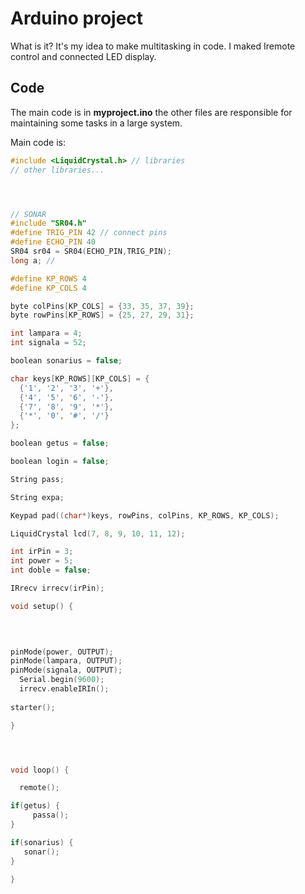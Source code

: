 # Arduino project
What is it? It's my idea to make multitasking in code. I maked Iremote control and connected LED display.

## Code
The main code is in **myproject.ino** the other files are responsible for maintaining some tasks in a large system. 

Main code is:

```c++
#include <LiquidCrystal.h> // libraries
// other libraries...




// SONAR
#include "SR04.h"
#define TRIG_PIN 42 // connect pins
#define ECHO_PIN 40
SR04 sr04 = SR04(ECHO_PIN,TRIG_PIN);
long a; //

#define KP_ROWS 4
#define KP_COLS 4

byte colPins[KP_COLS] = {33, 35, 37, 39};
byte rowPins[KP_ROWS] = {25, 27, 29, 31};

int lampara = 4;
int signala = 52;

boolean sonarius = false;

char keys[KP_ROWS][KP_COLS] = {
  {'1', '2', '3', '+'},
  {'4', '5', '6', '-'},
  {'7', '8', '9', '*'},
  {'*', '0', '#', '/'}
};

boolean getus = false;

boolean login = false;

String pass;

String expa;

Keypad pad((char*)keys, rowPins, colPins, KP_ROWS, KP_COLS);

LiquidCrystal lcd(7, 8, 9, 10, 11, 12);

int irPin = 3;
int power = 5;
int doble = false;

IRrecv irrecv(irPin);

void setup() {

  

  
pinMode(power, OUTPUT);
pinMode(lampara, OUTPUT);
pinMode(signala, OUTPUT);
  Serial.begin(9600);
  irrecv.enableIRIn();
  
starter();

}




void loop() {

  remote();

if(getus) {
     passa(); 
}

if(sonarius) {
   sonar();
}
   
}
```
